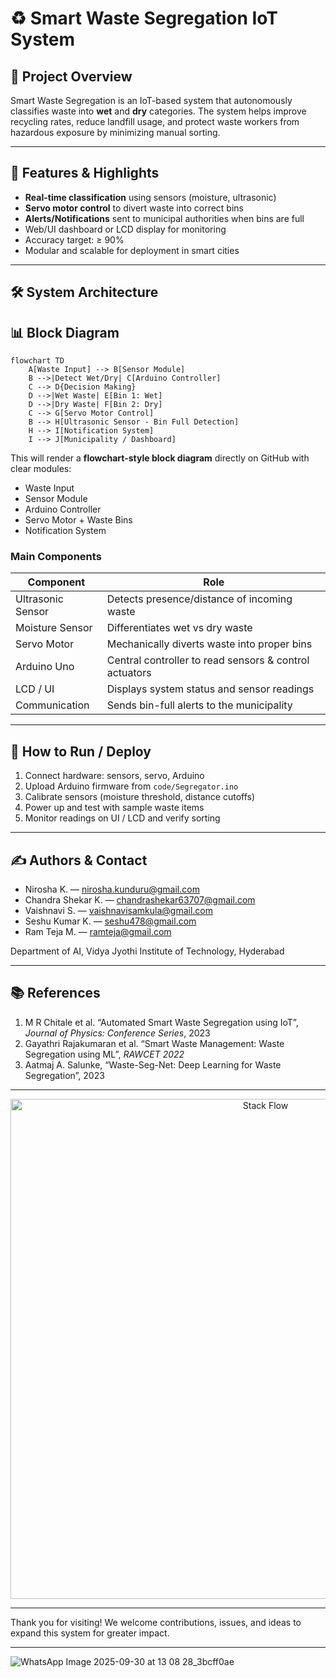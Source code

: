 # ♻️ Smart Waste Segregation IoT System


## 📘 Project Overview

Smart Waste Segregation is an IoT-based system that autonomously classifies waste into **wet** and **dry** categories. The system helps improve recycling rates, reduce landfill usage, and protect waste workers from hazardous exposure by minimizing manual sorting.

---

## 🔧 Features & Highlights

- **Real-time classification** using sensors (moisture, ultrasonic)  
- **Servo motor control** to divert waste into correct bins  
- **Alerts/Notifications** sent to municipal authorities when bins are full  
- Web/UI dashboard or LCD display for monitoring  
- Accuracy target: ≥ 90%  
- Modular and scalable for deployment in smart cities

---

## 🛠️ System Architecture

## 📊 Block Diagram

```mermaid
flowchart TD
    A[Waste Input] --> B[Sensor Module]
    B -->|Detect Wet/Dry| C[Arduino Controller]
    C --> D{Decision Making}
    D -->|Wet Waste| E[Bin 1: Wet]
    D -->|Dry Waste| F[Bin 2: Dry]
    C --> G[Servo Motor Control]
    B --> H[Ultrasonic Sensor - Bin Full Detection]
    H --> I[Notification System]
    I --> J[Municipality / Dashboard]
```



This will render a **flowchart-style block diagram** directly on GitHub with clear modules:

- Waste Input  
- Sensor Module  
- Arduino Controller  
- Servo Motor + Waste Bins  
- Notification System



### Main Components

| Component        | Role                                                   |
|------------------|---------------------------------------------------------|
| Ultrasonic Sensor | Detects presence/distance of incoming waste             |
| Moisture Sensor   | Differentiates wet vs dry waste                         |
| Servo Motor        | Mechanically diverts waste into proper bins           |
| Arduino Uno        | Central controller to read sensors & control actuators |
| LCD / UI          | Displays system status and sensor readings              |
| Communication      | Sends bin-full alerts to the municipality             |

---

## 🧪 How to Run / Deploy

1. Connect hardware: sensors, servo, Arduino  
2. Upload Arduino firmware from `code/Segregator.ino`  
3. Calibrate sensors (moisture threshold, distance cutoffs)  
4. Power up and test with sample waste items  
5. Monitor readings on UI / LCD and verify sorting  

---

## ✍️ Authors & Contact

- Nirosha K. — nirosha.kunduru@gmail.com
- Chandra Shekar K. — chandrashekar63707@gmail.com 
- Vaishnavi S. — vaishnavisamkula@gmail.com  
- Seshu Kumar K. — seshu478@gmail.com   
- Ram Teja M. — ramteja@gmail.com  

Department of AI, Vidya Jyothi Institute of Technology, Hyderabad

---

## 📚 References

1. M R Chitale et al. “Automated Smart Waste Segregation using IoT”, *Journal of Physics: Conference Series*, 2023  
2. Gayathri Rajakumaran et al. “Smart Waste Management: Waste Segregation using ML”, *RAWCET 2022*  
3. Aatmaj A. Salunke, “Waste-Seg-Net: Deep Learning for Waste Segregation”, 2023

---

<p align="center">
  <img src="https://github.com/user-attachments/assets/691f210a-d5bb-4ab4-96ef-b33bec148f3b" 
       alt="Stack Flow" 
       width="800" />
</p>

---


Thank you for visiting! We welcome contributions, issues, and ideas to expand this system for greater impact.  

---


![WhatsApp Image 2025-09-30 at 13 08 28_3bcff0ae](https://github.com/user-attachments/assets/691f210a-d5bb-4ab4-96ef-b33bec148f3b)
